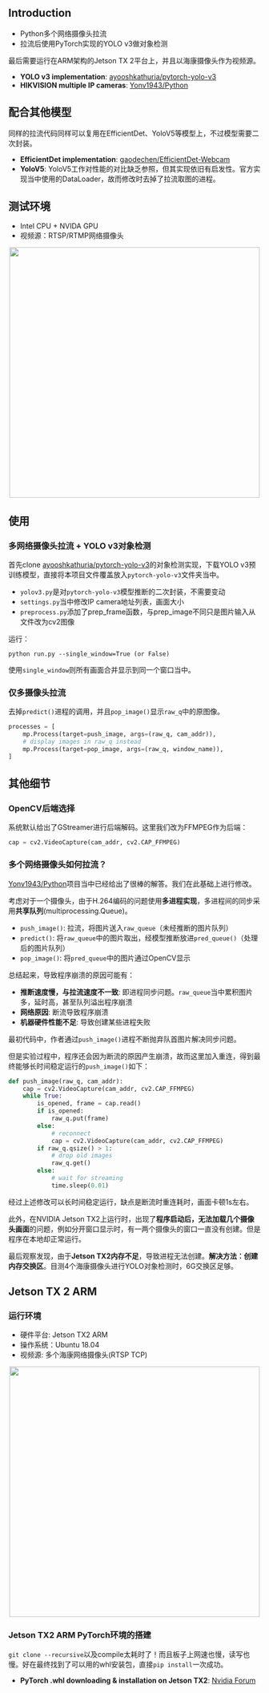 ## Introduction

* Python多个网络摄像头拉流
* 拉流后使用PyTorch实现的YOLO v3做对象检测

最后需要运行在ARM架构的Jetson TX 2平台上，并且以海康摄像头作为视频源。

- **YOLO v3 implementation**: [ayooshkathuria/pytorch-yolo-v3](https://github.com/ayooshkathuria/pytorch-yolo-v3)
- **HIKVISION multiple IP cameras**: [Yonv1943/Python](https://github.com/Yonv1943/Python/tree/master/Demo_camera_and_network)

## 配合其他模型

同样的拉流代码同样可以复用在EfficientDet、YoloV5等模型上，不过模型需要二次封装。

- **EfficientDet implementation**: [gaodechen/EfficientDet-Webcam](https://github.com/gaodechen/EfficientDet-Webcam)
- **YoloV5**: YoloV5工作对性能的对比缺乏参照，但其实现依旧有启发性。官方实现当中使用的DataLoader，故而修改时去掉了拉流取图的进程。

## 测试环境

* Intel CPU + NVIDA GPU
* 视频源：RTSP/RTMP网络摄像头

<div align=center><img width="500px" src="https://github.com/gaodechen/webcam_yolov3_jetson_tx_hikvision/blob/master/demo_1.png" /></div>


## 使用

### 多网络摄像头拉流 + YOLO v3对象检测

首先clone [ayooshkathuria/pytorch-yolo-v3](https://github.com/ayooshkathuria/pytorch-yolo-v3)的对象检测实现，下载YOLO v3预训练模型，直接将本项目文件覆盖放入`pytorch-yolo-v3`文件夹当中。

- `yolov3.py`是对`pytorch-yolo-v3`模型推断的二次封装，不需要变动
- `settings.py`当中修改IP camera地址列表，画面大小
- `preprocess.py`添加了prep_frame函数，与prep_image不同只是图片输入从文件改为cv2图像

运行：

```
python run.py --single_window=True (or False)
```

使用`single_window`则所有画面合并显示到同一个窗口当中。

### 仅多摄像头拉流

去掉`predict()`进程的调用，并且`pop_image()`显示`raw_q`中的原图像。

```python
processes = [
    mp.Process(target=push_image, args=(raw_q, cam_addr)),
    # display images in raw_q instead
    mp.Process(target=pop_image, args=(raw_q, window_name)),
]
```

## 其他细节

### OpenCV后端选择

系统默认给出了GStreamer进行后端解码。这里我们改为FFMPEG作为后端：

```python
cap = cv2.VideoCapture(cam_addr, cv2.CAP_FFMPEG)
```

### 多个网络摄像头如何拉流？

[Yonv1943/Python](https://github.com/Yonv1943/Python/tree/master/Demo_camera_and_network)项目当中已经给出了很棒的解答。我们在此基础上进行修改。

考虑对于一个摄像头，由于H.264编码的问题使用**多进程实现**，多进程间的同步采用**共享队列**(multiprocessing.Queue)。

* `push_image()`: 拉流，将图片送入`raw_queue`（未经推断的图片队列）
* `predict()`: 将`raw_queue`中的图片取出，经模型推断放进`pred_queue()`（处理后的图片队列）
* `pop_image()`: 将`pred_queue`中的图片通过OpenCV显示

总结起来，导致程序崩溃的原因可能有：

* **推断速度慢，与拉流速度不一致**: 即进程同步问题。`raw_queue`当中累积图片多，延时高，甚至队列溢出程序崩溃
* **网络原因**: 断流导致程序崩溃
* **机器硬件性能不足**: 导致创建某些进程失败

最初代码中，作者通过`push_image()`进程不断抛弃队首图片解决同步问题。

但是实验过程中，程序还会因为断流的原因产生崩溃，故而这里加入重连，得到最终能够长时间稳定运行的`push_image()`如下：

```python
def push_image(raw_q, cam_addr):
    cap = cv2.VideoCapture(cam_addr, cv2.CAP_FFMPEG)
    while True:
        is_opened, frame = cap.read()
        if is_opened:
            raw_q.put(frame)
        else:
            # reconnect
            cap = cv2.VideoCapture(cam_addr, cv2.CAP_FFMPEG)
        if raw_q.qsize() > 1:
            # drop old images
            raw_q.get()
        else:
            # wait for streaming
            time.sleep(0.01)
```

经过上述修改可以长时间稳定运行，缺点是断流时重连耗时，画面卡顿1s左右。

此外，在NVIDIA Jetson TX2上运行时，出现了**程序启动后，无法加载几个摄像头画面**的问题，例如分开窗口显示时，有一两个摄像头的窗口一直没有创建。但是程序在本地却正常运行。

最后观察发现，由于**Jetson TX2内存不足**，导致进程无法创建。**解决方法：创建内存交换区**。目测4个海康摄像头进行YOLO对象检测时，6G交换区足够。

## Jetson TX 2 ARM

### 运行环境

* 硬件平台: Jetson TX2 ARM
* 操作系统：Ubuntu 18.04
* 视频源: 多个海康网络摄像头(RTSP TCP)

<div align=center><img width="500px" src="https://github.com/gaodechen/webcam_yolov3_jetson_tx_hikvision/blob/master/demo_2.jpg" /></div>

### Jetson TX2 ARM PyTorch环境的搭建

`git clone --recursive`以及compile太耗时了！而且板子上网速也慢，读写也慢。好在最终找到了可以用的whl安装包，直接`pip install`一次成功。

- **PyTorch .whl downloading & installation on Jetson TX2**: [Nvidia Forum](https://forums.developer.nvidia.com/t/pytorch-for-jetson-nano-version-1-5-0-now-available/72048)
